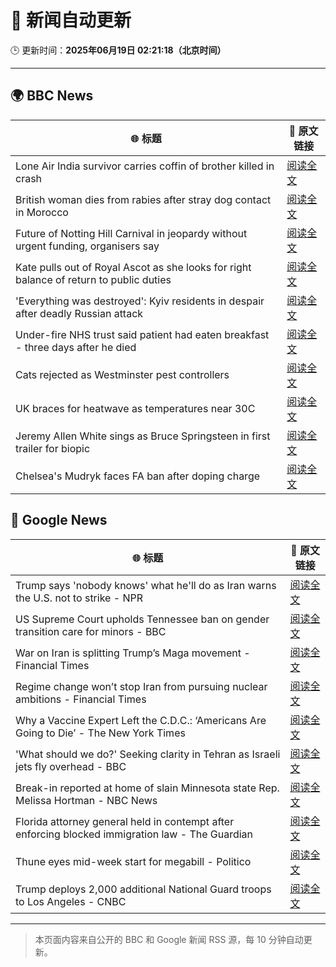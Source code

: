 # 🧠 新闻自动更新

🕒 更新时间：**2025年06月19日 02:21:18（北京时间）**

---

## 🌍 BBC News

| 🌐 标题 | 🔗 原文链接 |
|--------|-------------|
| Lone Air India survivor carries coffin of brother killed in crash | [阅读全文](https://www.bbc.com/news/articles/cvg8591rpjyo) |
| British woman dies from rabies after stray dog contact in Morocco | [阅读全文](https://www.bbc.com/news/articles/c98wyllp170o) |
| Future of Notting Hill Carnival in jeopardy without urgent funding, organisers say | [阅读全文](https://www.bbc.com/news/articles/cq8zxk083qko) |
| Kate pulls out of Royal Ascot as she looks for right balance of return to public duties | [阅读全文](https://www.bbc.com/news/articles/cjrl34rvdxdo) |
| 'Everything was destroyed': Kyiv residents in despair after deadly Russian attack | [阅读全文](https://www.bbc.com/news/articles/c98j1y70e95o) |
| Under-fire NHS trust said patient had eaten breakfast - three days after he died | [阅读全文](https://www.bbc.com/news/articles/cly2r0x9xwlo) |
| Cats rejected as Westminster pest controllers | [阅读全文](https://www.bbc.com/news/articles/cqjqrddnldgo) |
| UK braces for heatwave as temperatures near 30C | [阅读全文](https://www.bbc.com/news/articles/c8d6jmmdq5go) |
| Jeremy Allen White sings as Bruce Springsteen in first trailer for biopic | [阅读全文](https://www.bbc.com/news/articles/crk6ded7krdo) |
| Chelsea's Mudryk faces FA ban after doping charge | [阅读全文](https://www.bbc.com/sport/football/articles/cgmwg1w9130o) |

## 📰 Google News

| 🌐 标题 | 🔗 原文链接 |
|--------|-------------|
| Trump says 'nobody knows' what he'll do as Iran warns the U.S. not to strike - NPR | [阅读全文](https://news.google.com/rss/articles/CBMie0FVX3lxTE85QkxzRXZ6N2VYY285VWc3bndtZmJtQkotT1UxYjFfR0gzUWRhbzBvck1wbTNwakxEdUhUZUJHaEpBWG9YNVhIeWRVMmhwRDc2UUhCUTVNVmRYcHVwNWdpNFVUUDhDNjZfOGRBNlFPV3BhdzRBNVNJNThYNA?oc=5) |
| US Supreme Court upholds Tennessee ban on gender transition care for minors - BBC | [阅读全文](https://news.google.com/rss/articles/CBMiWkFVX3lxTE5kTlQ2MmNhLXF6NndWZ2JPUWRDUlUtSGtZTHBqaHBXYTJ0Z3lvVUZZTS1MVkFDblQyOVNrWm93THFSMlRkNDl0UGRxZWpNU2xGZEpqUHhaRTVKd9IBX0FVX3lxTE92bHREX29RT0t0OWtpbS04eTB5ME1kZnEzdFcwWEsteHlVRkFyOEVYOWVZUmVoSVloS21WbWRRdzNIZzdoVlowM082VDk2UlIzYzVOcEN2UEVZR0hURTRV?oc=5) |
| War on Iran is splitting Trump’s Maga movement - Financial Times | [阅读全文](https://news.google.com/rss/articles/CBMicEFVX3lxTFBCSjJfbFJnaDdDUy0za1M4R3h1a1ZMU3VFcUxfaG5KYVRpWEhSMmNZX0JNN042YktacjdNUFVjQzhDQTY2S1VrdVQ3S3ZXbW9HanJ6LWozcWpOb3lkcTJsVnhKLThhRnk0ZURwc1BIdVQ?oc=5) |
| Regime change won’t stop Iran from pursuing nuclear ambitions - Financial Times | [阅读全文](https://news.google.com/rss/articles/CBMicEFVX3lxTE4ydGFHSmQ2Vi1OeWFUUUl4dkY4OHlBNXI1dzZaQjJ2SG9fTXpfS2J3YklwcUdvRDdIRVhib2UtOG9rcExLMzFCbEpVdkVOdDIyLUhfYWR6NTctYUtwRzFtVTJXUEVWeWM5YnFuRGd0bGw?oc=5) |
| Why a Vaccine Expert Left the C.D.C.: ‘Americans Are Going to Die’ - The New York Times | [阅读全文](https://news.google.com/rss/articles/CBMif0FVX3lxTE82NS11LXNXbTZsMVVfRmpZaXc2Um5MQk1aY2JnRDdnZ3FSbHJjUmJoRmlwQUhTSm41SlBFRkFqcjdHRk5ieGVlVy1pZjJmX29UTUliU3hqY05RZVEweFdoNE1wVjBQR3JpTTEzZVB0NEw3RHV1V3BhczE0cWE1VDg?oc=5) |
| 'What should we do?' Seeking clarity in Tehran as Israeli jets fly overhead - BBC | [阅读全文](https://news.google.com/rss/articles/CBMiWkFVX3lxTE9pS0VhZ2tLend5NW45Wm9nZDV3RjFpLV8tUnNyYU1PTUVJYWVrUU5BaXBtblphczBSc2ZuQXpCMnpHQzNja1ZHMUl4VXRZR21pV2tjcXRTWTA4QdIBX0FVX3lxTE5fZVBzMHNWQnNGbWtJT1NJWGJpeHBneExiUG01bnAxcEpJbmFwWEFtaWxqQ3VNcVRHajJMNW9VWllqdjZrT3NFN2RGR2Q4THhCWnF4Qi11enNYVEk4NzBR?oc=5) |
| Break-in reported at home of slain Minnesota state Rep. Melissa Hortman - NBC News | [阅读全文](https://news.google.com/rss/articles/CBMirgFBVV95cUxNUFQtU0F4eTJaV1NfVV95WUJZMTNRMWZ4d0duX1RUUVlCTzczR0wxeVBxU19UYldwT3IzTVgzNElhbkJDakdzd3RmMjBIU2FvanB2UXJrV0VLZmtWOU53SThVUXpUM0N1NGdGbHl2RDE4akhVT3o3LUJRdmxIckxpM3ZwcGlUU0VCQ3FHVThxT3o3R0FZeWpLZVRVWW80dzZ1QnN6em9JVGNFX3o0TXfSAVZBVV95cUxNakpnbXJ5b2tEeDU5OUF6ME5PbmR4d3FwaV9XenhSaFhQNTBGLWhCcVhWNlU0a2hfeUQ0RTdta0NMSmhUWUZjQUpReDVuNW5oMkhvTnhvUQ?oc=5) |
| Florida attorney general held in contempt after enforcing blocked immigration law - The Guardian | [阅读全文](https://news.google.com/rss/articles/CBMiowFBVV95cUxPZXdvV1BoSnMzVlA4d19RblFmWTZiNUFyRXhrcE5tdE5ZTncxMWtPQlU1TlpEekh0WjRkc2tSSFpJaUhqWjF6YWRCNlVkcjZwZnQxUVV0R0l2ejlwbVRTaTBZNi1SUWhOR1oyeENtQlF4RDNfVFVVMVE2OGR6eEJVS2Eya2dIYWNoa25OaEZLX2RGWVVHS09pNS1Ka3NyVWY1dXVr?oc=5) |
| Thune eyes mid-week start for megabill - Politico | [阅读全文](https://news.google.com/rss/articles/CBMilAFBVV95cUxOU0hoNnJRZDBSV2lDajhILURwbnhDQmxzeWpkRkVfc2xJRHNYem5GY0pXMHdRdndSdEdnZmNjT1h5M21SbVZkV2xLZzZKZVNPenpJNl93VzVRQUc3WmwyOGt0cHB4eThaMWd0RmxFQjV5QmdrQWVVNmpWX0wtTHFFOWZyczJUYVFtT1lFR3hSM3pxbEpr?oc=5) |
| Trump deploys 2,000 additional National Guard troops to Los Angeles - CNBC | [阅读全文](https://news.google.com/rss/articles/CBMiigFBVV95cUxQZVdubXVwMXNQUjRpSVc3WEhjMzNsWVk2QUd5VXotX3FjNGhXaGdvR3RzUk9mVGNTVjJHSXZHc2x0V1VzcEdDQVllMl9DYXVGOUMxa2dYUXRrWnp3dXFnMl96a0xXYWo0Yk5MdS02eHA3YzFFQVNHazl1RFU2cjBGZUpKWlhPVmFjSXfSAY8BQVVfeXFMTmpSSFRxdG10djRFVXNqcDNPNG1qQ0pEdUtNNkhGbEN6VC1WS3F5TjVYQnpmNlBEUjZuNkNIaWxSR3dHbzRQalBMNjZranRxdkJvLXhvbERpamZxOEZBZ0Ryb21oR2dIOEEyeEhoS013MmtvNTdQMUdzM3YyNGMtcm53cHhnN1pxVWpOdHQycXc?oc=5) |

---
> 本页面内容来自公开的 BBC 和 Google 新闻 RSS 源，每 10 分钟自动更新。